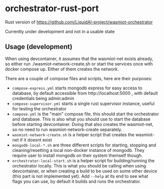 # orchestrator-rust-port
Rust version of https://github.com/LiquidAI-project/wasmiot-orchestrator

Currently under development and not in a usable state

## Usage (development)

When using devcontainer, it assumes that the wasmiot-net exists already, so either run ./wasmiot-network-create.sh or start the services once with docker compose up. Either of them creates the network. 

There are a couple of compose files and scripts, here are their purposes:

- `compose-express.yml` starts mongodb express for easy access to database, by default accessible from http://localhost:5000 , with default credentials being admin:admin
- `compose-supervisor.yml` starts a single rust supervisor instance, useful for testing the orchestrator
- `compose.yml` is the "main" compose file, this should start the orchestrator and database. This is also what you should use to start the database before starting devcontainer. Doing that also creates the wasmiot-net, so no need to run wasmiot-network-create separately.
- `wasmiot-network-create.sh` is a helper script that creates the wasmiot-net if it doesnt exist
- `mongodb-local-*.sh` are three different scripts for starting, stopping and cleaning/resetting a local non-docker instance of mongodb. They require user to install mongodb on their system themself though.
- `orchestrator-local-start.sh` is a helper script for building/running the orchestrator locally. This is what you should be calling when using devcontainer, or when creating a build to be used on some other device (this part is not implemented yet). Add `--help` at its end to see what flags you can use, by default it builds and runs the orchestrator.

